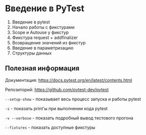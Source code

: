 # Введение в PyTest

1) Введение в pytest
2) Начало работы с фикстурами
3) Scope и Autouse у фикстур
4) Фикстура request + addfinalizer
5) Возвращение значений из фикстур
6) Введение в параметризацию
7) Структуры данных

## Полезная информация

Документация: https://docs.pytest.org/en/latest/contents.html

Репозиторий: https://github.com/pytest-dev/pytest

```--setup-show``` - показывает весь процесс запуска и работы pytest

```-s``` - показать print'ы при выполнении кода pytest

```-v --verbose``` - показать подробный вывод тестового прогона

```--fixtures``` - показать доступные фикстуры
